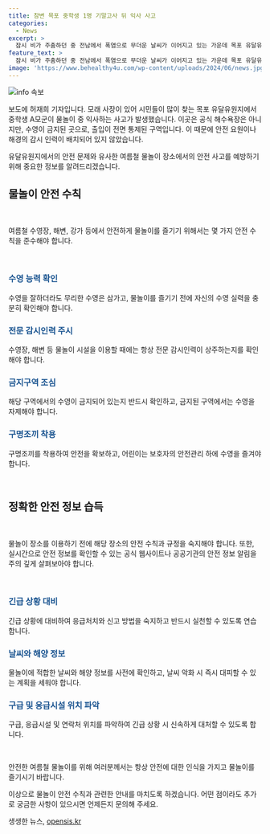 ```yaml
---
title: 참변 목포 중학생 1명 기말고사 뒤 익사 사고
categories:
  - News
excerpt: >
  잠시 비가 주춤하던 중 전남에서 폭염으로 무더운 날씨가 이어지고 있는 가운데 목포 유달유원지에서 중학생이 물놀이 중 익사하는 사고가 발생했습니다. 물놀이를 금지된 구역에서 수영하다가 발작한 것으로 보여 목포해경이 정확한 경위를 조사 중입니다. 안전 요원 부재와 함께 출입 통제된 구역에서의 안전 수칙 중요성이 부각되고 있습니다. 현장에서는 안전 요원과 해경 감시가 필요하다는 목소리가 나오고 있습니다.
feature_text: >
  잠시 비가 주춤하던 중 전남에서 폭염으로 무더운 날씨가 이어지고 있는 가운데 목포 유달유원지에서 중학생이 물놀이 중 익사하는 사고가 발생했습니다. 물놀이를 금지된 구역에서 수영하다가 발작한 것으로 보여 목포해경이 정확한 경위를 조사 중입니다. 안전 요원 부재와 함께 출입 통제된 구역에서의 안전 수칙 중요성이 부각되고 있습니다. 현장에서는 안전 요원과 해경 감시가 필요하다는 목소리가 나오고 있습니다.
image: 'https://www.behealthy4u.com/wp-content/uploads/2024/06/news.jpg'
---
```


<p><img src="https://www.behealthy4u.com/wp-content/uploads/2024/06/news.jpg" alt="info 속보" /></p>

<p>보도에 허재희 기자입니다. 모래 사장이 있어 시민들이 많이 찾는 목포 유달유원지에서 중학생 A모군이 물놀이 중 익사하는 사고가 발생했습니다. 이곳은 공식 해수욕장은 아니지만, 수영이 금지된 곳으로, 출입이 전면 통제된 구역입니다. 이 때문에 안전 요원이나 해경의 감시 인력이 배치되어 있지 않았습니다.</p>

<p>유달유원지에서의 안전 문제와 유사한 여름철 물놀이 장소에서의 안전 사고를 예방하기 위해 중요한 정보를 알려드리겠습니다. </p>

<h2 data-ke-size="size26">물놀이 안전 수칙</h2>

<p data-ke-size="size16">&nbsp;</p>

<p data-ke-size="size16">여름철 수영장, 해변, 강가 등에서 안전하게 물놀이를 즐기기 위해서는 몇 가지 안전 수칙을 준수해야 합니다.</p>

<p data-ke-size="size16">&nbsp;</p>

<h3><b><span style="color: #1a5490;">수영 능력 확인</span></b></h3>

<p data-ke-size="size16">수영을 잘하더라도 무리한 수영은 삼가고, 물놀이를 즐기기 전에 자신의 수영 실력을 충분히 확인해야 합니다.</p>

<h3><b><span style="color: #1a5490;">전문 감시인력 주시</span></b></h3>

<p data-ke-size="size16">수영장, 해변 등 물놀이 시설을 이용할 때에는 항상 전문 감시인력이 상주하는지를 확인해야 합니다.</p>

<h3><b><span style="color: #1a5490;">금지구역 조심</span></b></h3>

<p data-ke-size="size16">해당 구역에서의 수영이 금지되어 있는지 반드시 확인하고, 금지된 구역에서는 수영을 자제해야 합니다.</p>

<h3><b><span style="color: #1a5490;">구명조끼 착용</span></b></h3>

<p data-ke-size="size16">구명조끼를 착용하여 안전을 확보하고, 어린이는 보호자의 안전관리 하에 수영을 즐겨야 합니다.</p>

<p data-ke-size="size16">&nbsp;</p>

<h2 data-ke-size="size26">정확한 안전 정보 습득</h2>

<p data-ke-size="size16">&nbsp;</p>

<p data-ke-size="size16">물놀이 장소를 이용하기 전에 해당 장소의 안전 수칙과 규정을 숙지해야 합니다. 또한, 실시간으로 안전 정보를 확인할 수 있는 공식 웹사이트나 공공기관의 안전 정보 알림을 주의 깊게 살펴보아야 합니다.</p>

<p data-ke-size="size16">&nbsp;</p>

<h3><b><span style="color: #1a5490;">긴급 상황 대비</span></b></h3>

<p data-ke-size="size16">긴급 상황에 대비하여 응급처치와 신고 방법을 숙지하고 반드시 실천할 수 있도록 연습합니다.</p>

<h3><b><span style="color: #1a5490;">날씨와 해양 정보</span></b></h3>

<p data-ke-size="size16">물놀이에 적합한 날씨와 해양 정보를 사전에 확인하고, 날씨 악화 시 즉시 대피할 수 있는 계획을 세워야 합니다.</p>

<h3><b><span style="color: #1a5490;">구급 및 응급시설 위치 파악</span></b></h3>

<p data-ke-size="size16">구급, 응급시설 및 연락처 위치를 파악하여 긴급 상황 시 신속하게 대처할 수 있도록 합니다.</p>

<p data-ke-size="size16">&nbsp;</p>

<p>안전한 여름철 물놀이를 위해 여러분께서는 항상 안전에 대한 인식을 가지고 물놀이를 즐기시기 바랍니다.</p>

<p>이상으로 물놀이 안전 수칙과 관련한 안내를 마치도록 하겠습니다. 어떤 점이라도 추가로 궁금한 사항이 있으시면 언제든지 문의해 주세요.</p>
생생한 뉴스, <a href="https://opensis.kr" rel="dofollow">opensis.kr</a>


